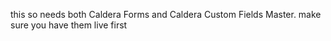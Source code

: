 this so needs both Caldera Forms and Caldera Custom Fields Master. make sure you have them live first 
